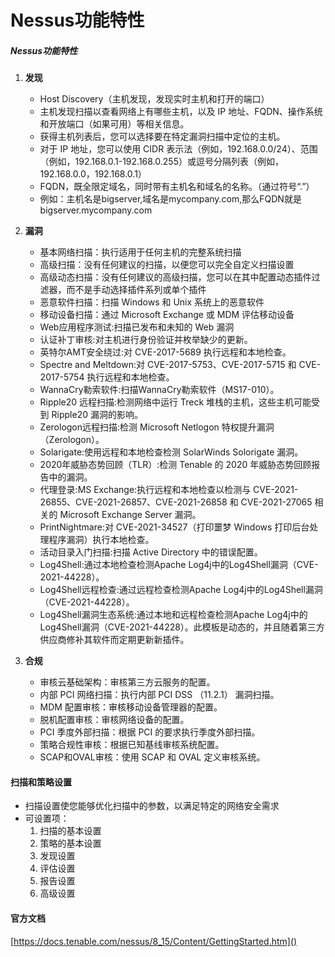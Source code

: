 Nessus功能特性
===============================================================
##### Nessus功能特性
1. **发现**
	- Host Discovery（主机发现，发现实时主机和打开的端口）
	- 主机发现扫描以查看网络上有哪些主机，以及 IP 地址、FQDN、操作系统和开放端口（如果可用）等相关信息。
	- 获得主机列表后，您可以选择要在特定漏洞扫描中定位的主机。
	- 对于 IP 地址，您可以使用 CIDR 表示法（例如，192.168.0.0/24）、范围（例如，192.168.0.1-192.168.0.255）或逗号分隔列表（例如，192.168.0.0，192.168.0.1）
	- FQDN，既全限定域名，同时带有主机名和域名的名称。（通过符号“.”）
	- 例如：主机名是bigserver,域名是mycompany.com,那么FQDN就是bigserver.mycompany.com
	
2. **漏洞**
	- 基本网络扫描：执行适用于任何主机的完整系统扫描
	- 高级扫描：没有任何建议的扫描，以便您可以完全自定义扫描设置
	- 高级动态扫描：没有任何建议的高级扫描，您可以在其中配置动态插件过滤器，而不是手动选择插件系列或单个插件
	- 恶意软件扫描：扫描 Windows 和 Unix 系统上的恶意软件
	- 移动设备扫描：通过 Microsoft Exchange 或 MDM 评估移动设备
	- Web应用程序测试:扫描已发布和未知的 Web 漏洞
	- 认证补丁审核:对主机进行身份验证并枚举缺少的更新。
	- 英特尔AMT安全绕过:对 CVE-2017-5689 执行远程和本地检查。
	- Spectre and Meltdown:对 CVE-2017-5753、CVE-2017-5715 和 CVE-2017-5754 执行远程和本地检查。
	- WannaCry勒索软件:扫描WannaCry勒索软件（MS17-010）。
	- Ripple20 远程扫描:检测网络中运行 Treck 堆栈的主机，这些主机可能受到 Ripple20 漏洞的影响。
	- Zerologon远程扫描:检测 Microsoft Netlogon 特权提升漏洞 （Zerologon）。
	- Solarigate:使用远程和本地检查检测 SolarWinds Solorigate 漏洞。
	- 2020年威胁态势回顾（TLR）:检测 Tenable 的 2020 年威胁态势回顾报告中的漏洞。
	- 代理登录:MS Exchange:执行远程和本地检查以检测与 CVE-2021-26855、CVE-2021-26857、CVE-2021-26858 和 CVE-2021-27065 相关的 Microsoft Exchange Server 漏洞。
	- PrintNightmare:对 CVE-2021-34527（打印噩梦 Windows 打印后台处理程序漏洞）执行本地检查。
	- 活动目录入门扫描:扫描 Active Directory 中的错误配置。
	- Log4Shell:通过本地检查检测Apache Log4j中的Log4Shell漏洞（CVE-2021-44228）。
	- Log4Shell远程检查:通过远程检查检测Apache Log4j中的Log4Shell漏洞（CVE-2021-44228）。
	- Log4Shell漏洞生态系统:通过本地和远程检查检测Apache Log4j中的Log4Shell漏洞（CVE-2021-44228）。此模板是动态的，并且随着第三方供应商修补其软件而定期更新新插件。

3. **合规**
	- 审核云基础架构：审核第三方云服务的配置。
	- 内部 PCI 网络扫描：执行内部 PCI DSS （11.2.1） 漏洞扫描。
	- MDM 配置审核：审核移动设备管理器的配置。
	- 脱机配置审核：审核网络设备的配置。
	- PCI 季度外部扫描：根据 PCI 的要求执行季度外部扫描。
	- 策略合规性审核：根据已知基线审核系统配置。
	- SCAP和OVAL审核：使用 SCAP 和 OVAL 定义审核系统。

#### 扫描和策略设置
- 扫描设置使您能够优化扫描中的参数，以满足特定的网络安全需求
- 可设置项：
	1. 扫描的基本设置
	2. 策略的基本设置
	3. 发现设置
	4. 评估设置
	5. 报告设置
	6. 高级设置
 
#### 官方文档
[https://docs.tenable.com/nessus/8_15/Content/GettingStarted.htm]()
